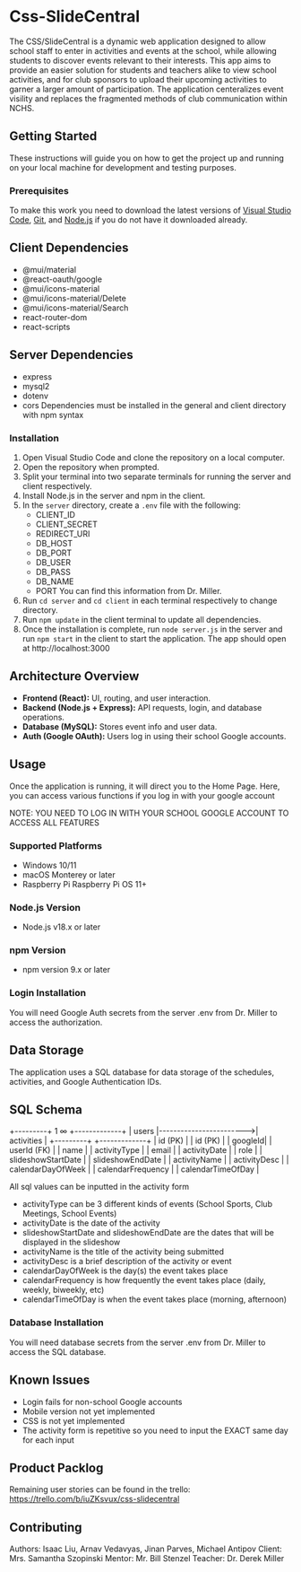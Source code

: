 # Css-SlideCentral

The CSS/SlideCentral is a dynamic web application designed to allow school staff to enter in activities and events at the school, while allowing students to discover events relevant to their interests. This app aims to provide an easier solution for students and teachers alike to view school activities, and for club sponsors to upload their upcoming activities to garner a larger amount of participation. The application centeralizes event visility and replaces the fragmented methods of club communication within NCHS.

## Getting Started

These instructions will guide you on how to get the project up and running on your local machine for development and testing purposes.

### Prerequisites

To make this work you need to download the latest versions of [Visual Studio Code](https://code.visualstudio.com/download), [Git](https://git-scm.com/downloads), and [Node.js](https://nodejs.org/en) if you do not have it downloaded already.

## Client Dependencies
* @mui/material
* @react-oauth/google
* @mui/icons-material
* @mui/icons-material/Delete
* @mui/icons-material/Search
* react-router-dom
* react-scripts

## Server Dependencies
* express
* mysql2
* dotenv
* cors
Dependencies must be installed in the general and client directory with npm syntax

### Installation

1. Open Visual Studio Code and clone the repository on a local computer.
2. Open the repository when prompted.
3. Split your terminal into two separate terminals for running the server and client respectively.
4. Install Node.js in the server and npm in the client.
5. In the `server` directory, create a `.env` file with the following:
   * CLIENT_ID
   * CLIENT_SECRET
   * REDIRECT_URI
   * DB_HOST
   * DB_PORT
   * DB_USER
   * DB_PASS
   * DB_NAME
   * PORT
     You can find this information from Dr. Miller.
7. Run  `cd server` and `cd client` in each terminal respectively to change directory.
8. Run `npm update` in the client terminal to update all dependencies.
9. Once the installation is complete, run `node server.js` in the server and run `npm start` in the client to start the application. The app should open at http://localhost:3000

## Architecture Overview

- **Frontend (React):** UI, routing, and user interaction.
- **Backend (Node.js + Express):** API requests, login, and database operations.
- **Database (MySQL):** Stores event info and user data.
- **Auth (Google OAuth):** Users log in using their school Google accounts.

## Usage

Once the application is running, it will direct you to the Home Page. Here, you can access various functions if you log in with your google account

NOTE: YOU NEED TO LOG IN WITH YOUR SCHOOL GOOGLE ACCOUNT TO ACCESS ALL FEATURES

### Supported Platforms
- Windows 10/11
- macOS Monterey or later
- Raspberry Pi Raspberry Pi OS 11+

### Node.js Version
- Node.js v18.x or later

### npm Version
- npm version 9.x or later

### Login Installation

You will need Google Auth secrets from the server .env from Dr. Miller to access the authorization.


## Data Storage

The application uses a SQL database for data storage of the schedules, activities, and Google Authentication IDs.

## SQL Schema
+---------+        1           ∞    +-------------+
| users   |------------------------>| activities  |
+---------+                         +-------------+
| id (PK) |                         | id (PK)      |
| googleId|                         | userId (FK)  |
| name    |                         | activityType |
| email   |                         | activityDate |
| role    |                         | slideshowStartDate |
                                    | slideshowEndDate   |
                                    | activityName       |
                                    | activityDesc       |
                                    | calendarDayOfWeek  |
                                    | calendarFrequency  |
                                    | calendarTimeOfDay  |

All sql values can be inputted in the activity form                                
* activityType can be 3 different kinds of events (School Sports, Club Meetings, School Events)
* activityDate is the date of the activity
* slideshowStartDate and slideshowEndDate are the dates that will be displayed in the slideshow
* activityName is the title of the activity being submitted
* activityDesc is a brief description of the activity or event
* calendarDayOfWeek is the day(s) the event takes place
* calendarFrequency is how frequently the event takes place (daily, weekly, biweekly, etc)
* calendarTimeOfDay is when the event takes place (morning, afternoon)

### Database Installation

You will need database secrets from the server .env from Dr. Miller to access the SQL database.

## Known Issues

- Login fails for non-school Google accounts
- Mobile version not yet implemented
- CSS is not yet implemented
- The activity form is repetitive so you need to input the EXACT same day for each input

## Product Packlog

Remaining user stories can be found in the trello: https://trello.com/b/iuZKsvux/css-slidecentral

## Contributing

Authors: Isaac Liu, Arnav Vedavyas, Jinan Parves, Michael Antipov
Client: Mrs. Samantha Szopinski
Mentor: Mr. Bill Stenzel
Teacher: Dr. Derek Miller
